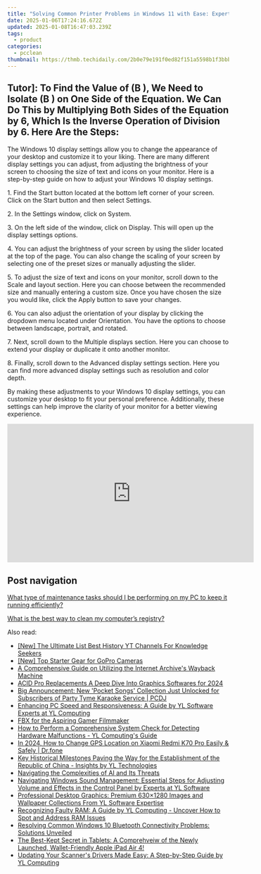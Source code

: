 ```yaml
---
title: "Solving Common Printer Problems in Windows 11 with Ease: Expert Advice From YL Software Specialists"
date: 2025-01-06T17:24:16.672Z
updated: 2025-01-08T16:47:03.239Z
tags:
  - product
categories:
  - pcclean
thumbnail: https://thmb.techidaily.com/2b0e79e191f0ed82f151a5598b1f3bbb7dbdcce948e1ec31321e7ff03bc36bee.jpg
---
```


## Tutor]: To Find the Value of \(B \), We Need to Isolate \(B \) on One Side of the Equation. We Can Do This by Multiplying Both Sides of the Equation by 6, Which Is the Inverse Operation of Division by 6. Here Are the Steps:

The Windows 10 display settings allow you to change the appearance of your desktop and customize it to your liking. There are many different display settings you can adjust, from adjusting the brightness of your screen to choosing the size of text and icons on your monitor. Here is a step-by-step guide on how to adjust your Windows 10 display settings. 

1\. Find the Start button located at the bottom left corner of your screen. Click on the Start button and then select Settings.

2\. In the Settings window, click on System.

3\. On the left side of the window, click on Display. This will open up the display settings options. 

4\. You can adjust the brightness of your screen by using the slider located at the top of the page. You can also change the scaling of your screen by selecting one of the preset sizes or manually adjusting the slider.

5\. To adjust the size of text and icons on your monitor, scroll down to the Scale and layout section. Here you can choose between the recommended size and manually entering a custom size. Once you have chosen the size you would like, click the Apply button to save your changes.

6\. You can also adjust the orientation of your display by clicking the dropdown menu located under Orientation. You have the options to choose between landscape, portrait, and rotated.

7\. Next, scroll down to the Multiple displays section. Here you can choose to extend your display or duplicate it onto another monitor.

8\. Finally, scroll down to the Advanced display settings section. Here you can find more advanced display settings such as resolution and color depth. 

By making these adjustments to your Windows 10 display settings, you can customize your desktop to fit your personal preference. Additionally, these settings can help improve the clarity of your monitor for a better viewing experience.

<!-- affiliate ads begin -->
<iframe width="560" height="315" src="https://www.youtube.com/embed/omWG4u39lmE?si=yk1AEo_gzDpGjYbl" title="YouTube video player" frameborder="0" allow="accelerometer; autoplay; clipboard-write; encrypted-media; gyroscope; picture-in-picture; web-share" referrerpolicy="strict-origin-when-cross-origin" allowfullscreen></iframe>
<!-- affiliate ads end -->

## Post navigation

[What type of maintenance tasks should I be performing on my PC to keep it running efficiently?](https://tools.techidaily.com/pcclean/products/)

[What is the best way to clean my computer’s registry?](https://tools.techidaily.com/pcclean/products/)

<ins class="adsbygoogle"
     style="display:block"
     data-ad-format="autorelaxed"
     data-ad-client="ca-pub-7571918770474297"
     data-ad-slot="1223367746"></ins>

<ins class="adsbygoogle"
     style="display:block"
     data-ad-client="ca-pub-7571918770474297"
     data-ad-slot="8358498916"
     data-ad-format="auto"
     data-full-width-responsive="true"></ins>

<span class="atpl-alsoreadstyle">Also read:</span>
<div><ul>
<li><a href="https://facebook-record-videos.techidaily.com/new-the-ultimate-list-best-history-yt-channels-for-knowledge-seekers/"><u>[New] The Ultimate List Best History YT Channels For Knowledge Seekers</u></a></li>
<li><a href="https://some-skills.techidaily.com/new-top-starter-gear-for-gopro-cameras/"><u>[New] Top Starter Gear for GoPro Cameras</u></a></li>
<li><a href="https://techtrends.techidaily.com/a-comprehensive-guide-on-utilizing-the-internet-archives-wayback-machine/"><u>A Comprehensive Guide on Utilizing the Internet Archive's Wayback Machine</u></a></li>
<li><a href="https://article-posts.techidaily.com/acid-pro-replacements-a-deep-dive-into-graphics-softwares-for-2024/"><u>ACID Pro Replacements A Deep Dive Into Graphics Softwares for 2024</u></a></li>
<li><a href="https://discover-fantastic.techidaily.com/big-announcement-new-pocket-songs-collection-just-unlocked-for-subscribers-of-party-tyme-karaoke-service-pcdj/"><u>Big Announcement: New 'Pocket Songs' Collection Just Unlocked for Subscribers of Party Tyme Karaoke Service | PCDJ</u></a></li>
<li><a href="https://discover-fantastic.techidaily.com/enhancing-pc-speed-and-responsiveness-a-guide-by-yl-software-experts-at-yl-computing/"><u>Enhancing PC Speed and Responsiveness: A Guide by YL Software Experts at YL Computing</u></a></li>
<li><a href="https://screen-activity-recording.techidaily.com/fbx-for-the-aspiring-gamer-filmmaker/"><u>FBX for the Aspiring Gamer Filmmaker</u></a></li>
<li><a href="https://discover-fantastic.techidaily.com/how-to-perform-a-comprehensive-system-check-for-detecting-hardware-malfunctions-yl-computings-guide/"><u>How to Perform a Comprehensive System Check for Detecting Hardware Malfunctions - YL Computing's Guide</u></a></li>
<li><a href="https://location-social.techidaily.com/in-2024-how-to-change-gps-location-on-xiaomi-redmi-k70-pro-easily-and-safely-drfone-by-drfone-virtual-android/"><u>In 2024, How to Change GPS Location on Xiaomi Redmi K70 Pro Easily & Safely | Dr.fone</u></a></li>
<li><a href="https://discover-fantastic.techidaily.com/key-historical-milestones-paving-the-way-for-the-establishment-of-the-republic-of-china-insights-by-yl-technologies/"><u>Key Historical Milestones Paving the Way for the Establishment of the Republic of China - Insights by YL Technologies</u></a></li>
<li><a href="https://tech-haven.techidaily.com/navigating-the-complexities-of-ai-and-its-threats/"><u>Navigating the Complexities of AI and Its Threats</u></a></li>
<li><a href="https://discover-fantastic.techidaily.com/navigating-windows-sound-management-essential-steps-for-adjusting-volume-and-effects-in-the-control-panel-by-experts-at-yl-software/"><u>Navigating Windows Sound Management: Essential Steps for Adjusting Volume and Effects in the Control Panel by Experts at YL Software</u></a></li>
<li><a href="https://discover-fantastic.techidaily.com/professional-desktop-graphics-premium-6301280-images-and-wallpaper-collections-from-yl-software-expertise/"><u>Professional Desktop Graphics: Premium 630×1280 Images and Wallpaper Collections From YL Software Expertise</u></a></li>
<li><a href="https://discover-fantastic.techidaily.com/recognizing-faulty-ram-a-guide-by-yl-computing-uncover-how-to-spot-and-address-ram-issues/"><u>Recognizing Faulty RAM: A Guide by YL Computing - Uncover How to Spot and Address RAM Issues</u></a></li>
<li><a href="https://driver-download.techidaily.com/resolving-common-windows-10-bluetooth-connectivity-problems-solutions-unveiled/"><u>Resolving Common Windows 10 Bluetooth Connectivity Problems: Solutions Unveiled</u></a></li>
<li><a href="https://buynow-reviews.techidaily.com/the-best-kept-secret-in-tablets-a-comprehveiw-of-the-newly-launched-wallet-friendly-apple-ipad-air-4/"><u>The Best-Kept Secret in Tablets: A Comprehveiw of the Newly Launched, Wallet-Friendly Apple iPad Air 4!</u></a></li>
<li><a href="https://discover-fantastic.techidaily.com/updating-your-scanners-drivers-made-easy-a-step-by-step-guide-by-yl-computing/"><u>Updating Your Scanner's Drivers Made Easy: A Step-by-Step Guide by YL Computing</u></a></li>
</ul></div>

